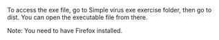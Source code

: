 To access the exe file, go to Simple virus exe exercise folder, then go to dist. You can open the executable file from there.

Note: You need to have Firefox installed. 

